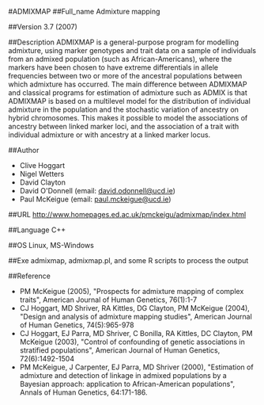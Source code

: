 #ADMIXMAP
##Full_name
Admixture mapping

##Version
3.7 (2007)

##Description
ADMIXMAP is a general-purpose program for modelling admixture, using marker genotypes and trait data on a sample of individuals from an admixed population (such as African-Americans), where the markers have been chosen to have extreme differentials in allele frequencies between two or more of the ancestral populations between which admixture has occurred. The main difference between ADMIXMAP and classical programs for estimation of admixture such as ADMIX is that ADMIXMAP is based on a multilevel model for the distribution of individual admixture in the population and the stochastic variation of ancestry on hybrid chromosomes. This makes it possible to model the associations of ancestry between linked marker loci, and the association of a trait with individual admixture or with ancestry at a linked marker locus.

##Author
* Clive Hoggart
* Nigel Wetters
* David Clayton
* David O'Donnell (email: david.odonnell@ucd.ie)
* Paul McKeigue (email: paul.mckeigue@ucd.ie)

##URL
http://www.homepages.ed.ac.uk/pmckeigu/admixmap/index.html

##Language
C++

##OS
Linux, MS-Windows

##Exe
admixmap, admixmap.pl, and some R scripts to process the output

##Reference
* PM McKeigue (2005), "Prospects for admixture mapping of complex traits", American Journal of Human Genetics, 76(1):1-7
* CJ Hoggart, MD Shriver, RA Kittles, DG Clayton, PM McKeigue (2004), "Design and analysis of admixture mapping studies", American Journal of Human Genetics, 74(5):965-978
* CJ Hoggart, EJ Parra, MD Shriver, C Bonilla, RA Kittles, DC Clayton, PM McKeigue (2003), "Control of confounding of genetic associations in stratified populations", American Journal of Human Genetics, 72(6):1492-1504
* PM McKeigue, J Carpenter, EJ Parra, MD Shriver (2000), "Estimation of admixture and detection of linkage in admixed populations by a Bayesian approach: application to African-American populations", Annals of Human Genetics, 64:171-186.

